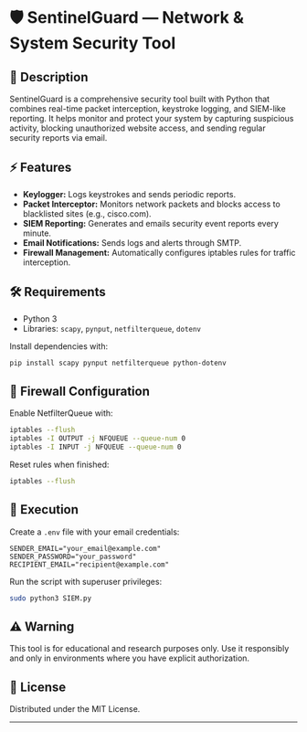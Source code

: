 # 🛡️ SentinelGuard — Network & System Security Tool

## 📘 Description
SentinelGuard is a comprehensive security tool built with Python that combines real-time packet interception, keystroke logging, and SIEM-like reporting. It helps monitor and protect your system by capturing suspicious activity, blocking unauthorized website access, and sending regular security reports via email.

## ⚡ Features
- **Keylogger:** Logs keystrokes and sends periodic reports.
- **Packet Interceptor:** Monitors network packets and blocks access to blacklisted sites (e.g., cisco.com).
- **SIEM Reporting:** Generates and emails security event reports every minute.
- **Email Notifications:** Sends logs and alerts through SMTP.
- **Firewall Management:** Automatically configures iptables rules for traffic interception.

## 🛠️ Requirements
- Python 3
- Libraries: `scapy`, `pynput`, `netfilterqueue`, `dotenv`

Install dependencies with:
```bash
pip install scapy pynput netfilterqueue python-dotenv
```

## 🔧 Firewall Configuration
Enable NetfilterQueue with:
```bash
iptables --flush
iptables -I OUTPUT -j NFQUEUE --queue-num 0
iptables -I INPUT -j NFQUEUE --queue-num 0
```

Reset rules when finished:
```bash
iptables --flush
```

## 🚀 Execution
Create a `.env` file with your email credentials:
```
SENDER_EMAIL="your_email@example.com"
SENDER_PASSWORD="your_password"
RECIPIENT_EMAIL="recipient@example.com"
```

Run the script with superuser privileges:
```bash
sudo python3 SIEM.py
```

## ⚠️ Warning
This tool is for educational and research purposes only. Use it responsibly and only in environments where you have explicit authorization.

## 📄 License
Distributed under the MIT License.

---

